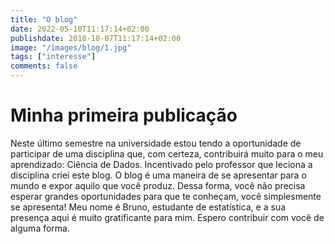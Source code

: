 ```yaml
---
title: "O blog"
date: 2022-05-10T11:17:14+02:00
publishdate: 2018-10-07T11:17:14+02:00
image: "/images/blog/1.jpg"
tags: ["interesse"]
comments: false
---
```

# Minha primeira publicação
Neste último semestre na universidade estou tendo a oportunidade de participar de uma disciplina que, com certeza, contribuirá muito para o meu aprendizado: Ciência de Dados. Incentivado pelo professor que leciona a disciplina criei este blog. 
O blog é uma maneira de se apresentar para o mundo e expor aquilo que você produz. Dessa forma, você não precisa esperar grandes oportunidades para que te conheçam, você simplesmente se apresenta! 
Meu nome é Bruno, estudante de estatística, e a sua presença aqui é muito gratificante para mim. Espero contribuir com você de alguma forma. 
